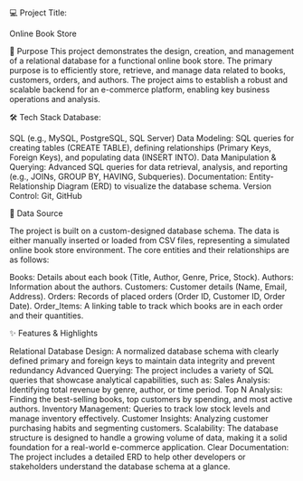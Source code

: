 
💻 Project Title: 

Online Book Store 

🎯 Purpose
This project demonstrates the design, creation, and management of a relational database for a functional online book store. The primary purpose is to efficiently store, retrieve, and manage data related to books, customers, orders, and authors. The project aims to establish a robust and scalable backend for an e-commerce platform, enabling key business operations and analysis.

🛠️ Tech Stack
Database: 

SQL (e.g., MySQL, PostgreSQL, SQL Server)
Data Modeling: SQL queries for creating tables (CREATE TABLE), defining relationships (Primary Keys, Foreign Keys), and populating data (INSERT INTO).
Data Manipulation & Querying: Advanced SQL queries for data retrieval, analysis, and reporting (e.g., JOINs, GROUP BY, HAVING, Subqueries).
Documentation: Entity-Relationship Diagram (ERD) to visualize the database schema.
Version Control: Git, GitHub

💾 Data Source

The project is built on a custom-designed database schema. The data is either manually inserted or loaded from CSV files, representing a simulated online book store environment. The core entities and their relationships are as follows:

Books: Details about each book (Title, Author, Genre, Price, Stock).
Authors: Information about the authors.
Customers: Customer details (Name, Email, Address).
Orders: Records of placed orders (Order ID, Customer ID, Order Date).
Order_Items: A linking table to track which books are in each order and their quantities.

✨ Features & Highlights

Relational Database Design: A normalized database schema with clearly defined primary and foreign keys to maintain data integrity and prevent redundancy
Advanced Querying: The project includes a variety of SQL queries that showcase analytical capabilities, such as:
Sales Analysis: Identifying total revenue by genre, author, or time period.
Top N Analysis: Finding the best-selling books, top customers by spending, and most active authors.
Inventory Management: Queries to track low stock levels and manage inventory effectively.
Customer Insights: Analyzing customer purchasing habits and segmenting customers.
Scalability: The database structure is designed to handle a growing volume of data, making it a solid foundation for a real-world e-commerce application.
Clear Documentation: The project includes a detailed ERD to help other developers or stakeholders understand the database schema at a glance.
